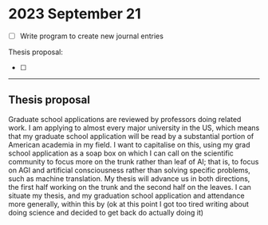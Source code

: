 # 2023 September 21

- [ ] Write program to create new journal entries

Thesis proposal:

- [ ] 

---

## Thesis proposal

Graduate school applications are reviewed by professors doing related work.
I am applying to almost every major university in the US, which means that my graduate school application will be read by a substantial portion of American academia in my field.
I want to capitalise on this, using my grad school application as a soap box on which I can call on the scientific community to focus more on the trunk rather than leaf of AI; that is, to focus on AGI and artificial consciousness rather than solving specific problems, such as machine translation.
My thesis will advance us in both directions, the first half working on the trunk and the second half on the leaves.
I can situate my thesis, and my graduation school application and attendance more generally, within this by (ok at this point I got too tired writing about doing science and decided to get back do actually doing it)